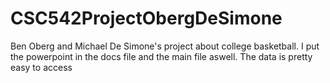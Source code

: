 # CSC542ProjectObergDeSimone
Ben Oberg and Michael De Simone's project about college basketball. I put the powerpoint in the docs file and the main file aswell. The data is pretty easy to access 
